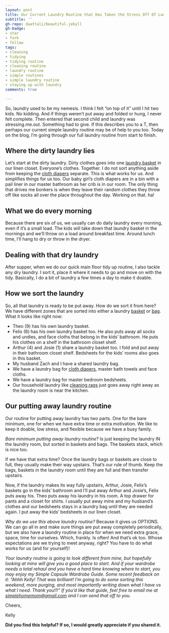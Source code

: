 ```yaml
---
layout: post
title: Our Current Laundry Routine that Has Taken the Stress Off Of Laundry
subtitle: ''
gh-repo: daattali/beautiful-jekyll
gh-badge:
- star
- fork
- follow
tags:
- cleaning
- tidying
- tidying routine
- cleaning routine
- laundry routine
- simple routines
- simple laundry routine
- staying up with laundry
comments: true

---
```

So, laundry used to be my nemesis. I think I felt “on top of it” until I hit two kids. No kidding. And if things weren’t put away and folded or hung, I never felt complete. Then entered that second child and laundry was stressing.me.out. Something had to give. If this describes you to a T, then perhaps our current simple laundry routine may be of help to you too. Today on the blog, I’m going through our full laundry routine from start to finish.

## Where the dirty laundry lies

Let’s start at the dirty laundry. Dirty clothes goes into one [laundry basket](https://amzn.to/3fRyf86) in our linen closet. Everyone’s clothes. Together. I do not sort anything aside from keeping the [cloth diapers](https://amzn.to/3gcNtEN) separate. This is what works for us. And simplifies things for us too. Our baby girl’s cloth diapers are in a bin with a pail liner in our master bathroom as her crib is in our room. The only thing that drives me bonkers is when they leave their random clothes they throw off like socks all over the place throughout the day. Working on that. ha!

## What we do every morning

Because there are six of us, we usually can do daily laundry every morning, even if it’s a small load. The kids will take down that laundry basket in the mornings and we’ll throw on a load around breakfast time. Around lunch time, I’ll hang to dry or throw in the dryer.

## Dealing with that dry laundry

After supper, when we do our quick main floor tidy up routine, I also tackle any dry laundry. I sort it, place it where it needs to go and move on with the tidy. Basically, I do a bit of laundry a few times a day to make it doable.

## How we sort the laundry

So, all that laundry is ready to be put away. How do we sort it from here? We have different zones that are sorted into either a laundry [basket](https://amzn.to/3fRyf86) or [bag](https://amzn.to/2CA1tKk). What it looks like right now:

* Theo (9) has his own laundry basket.
* Felix (6) has his own laundry basket too. He also puts away all socks and undies, and face cloths that belong in the kids’ bathroom. He puts his clothes on a shelf in the bathroom closet shelf.
* Arthur (4) and Josie (1) share a laundry basket too. I fold and put away in their bathroom closet shelf. Bedsheets for the kids’ rooms also goes in this basket.
* My husband Zach and I have a shared laundry bag.
* We have a laundry bag for [cloth diapers](https://amzn.to/2D0tyeh), master bath towels and face cloths.
* We have a laundry bag for master bedroom bedsheets.
* Our household laundry like [cleaning rags](https://amzn.to/3dKSjrj) just goes away right away as the laundry room is near the kitchen.

## Our putting away laundry routine

Our routine for putting away laundry has two parts. One for the bare minimum, one for when we have extra time or extra motivation. We like to keep it doable, low stress, and flexible because we have a busy family.

_Bare minimum putting away laundry routine_? Is just keeping the laundry IN the laundry room, but sorted in baskets and bags. The baskets stack, which is nice too.

If we have that extra time? Once the laundry bags or baskets are close to full, they usually make their way upstairs. That’s our rule of thumb. Keep the bags, baskets in the laundry room until they are full and then transfer upstairs.

Now, if the laundry makes its way fully upstairs, Arthur, Josie, Felix’s baskets go in the kids’ bathroom and I’ll put away Arthur and Josie’s, Felix puts away his. Theo puts away his laundry in his room. A top drawer for pants and a closet for shirts. I usually put away mine and my husband’s clothes and our bedsheets stays in a laundry bag until they are needed again. I put away the kids’ bedsheets in our linen closet.

_Why do we use this above laundry routine?_ Because it gives us OPTIONS. We can go all in and make sure things are put away completely periodically, but we also have a laundry routine in place for when we need extra grace, space, time for ourselves. Which, frankly. Is often! And that’s ok too. Whose expectations are we trying to meet anyway, right? You have to do what works for us (and for yourself)!

_Your laundry routine is going to look different from mine, but hopefully looking at mine will give you a good place to start. And if your wardrobe needs a total rehaul and you have a hard time knowing where to start, you may enjoy my Simple Capsule Wardrobe Guide. Some recent feedback on it: “Ahhh Kelly! That was brilliant! I’m going to do some sorting this weekend, more purging, and most importantly writing down what I have vs what I need. Thank you!!!” If you’d like that guide, feel free to email me at_ [_simplehomemom@gmail.com_](mailto:eastcoastkellyb@gmail.com) _and I can send that off to you._

Cheers,

Kelly

**Did you find this helpful? If so, I would greatly appreciate if you shared it.**